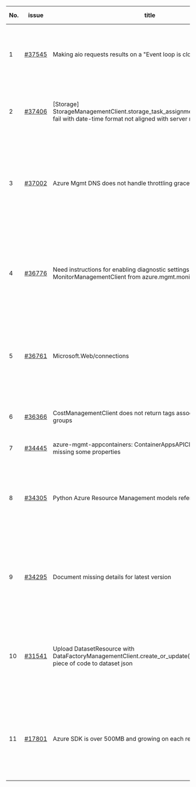 | No. | issue | title | labels | assignees | bot advice | created date |
| ------ | ------ | ------ | ------ | ------ | ------ | :-----: |
|1|[#37545](https://github.com/Azure/azure-sdk-for-python/issues/37545)|Making aio requests results on a "Event loop is closed" exception|question, Compute, Mgmt, customer-reported, needs-author-feedback|msyyc||2024-09-24|
|2|[#37406](https://github.com/Azure/azure-sdk-for-python/issues/37406)|[Storage] StorageManagementClient.storage_task_assignments.begin_create(...) fail with date-time format not aligned with server request.|Storage, Service Attention, Mgmt, needs-team-attention|msyyc|new comment|2024-09-14|
|3|[#37002](https://github.com/Azure/azure-sdk-for-python/issues/37002)|Azure Mgmt DNS does not handle throttling gracefully|question, Network - DNS, Mgmt, customer-reported, no-recent-activity, needs-author-feedback|msyyc||2024-08-23|
|4|[#36776](https://github.com/Azure/azure-sdk-for-python/issues/36776)|Need instructions for enabling diagnostic settings for Entra ID using MonitorManagementClient from azure.mgmt.monitor.|question, Service Attention, Mgmt, customer-reported, no-recent-activity, needs-author-feedback|msyyc, ChenxiJiang333||2024-08-06|
|5|[#36761](https://github.com/Azure/azure-sdk-for-python/issues/36761)|Microsoft.Web/connections|question, Logic App, Service Attention, Mgmt, customer-reported, needs-team-attention|msyyc|no reply > 7|2024-08-05|
|6|[#36366](https://github.com/Azure/azure-sdk-for-python/issues/36366)|CostManagementClient does not return tags associated with resource groups|question, Service Attention, Mgmt, customer-reported|msyyc||2024-07-05|
|7|[#34445](https://github.com/Azure/azure-sdk-for-python/issues/34445)|azure-mgmt-appcontainers: ContainerAppsAPIClient.job_execution is missing some properties|Mgmt|msyyc|no reply > 7|2024-02-24|
|8|[#34305](https://github.com/Azure/azure-sdk-for-python/issues/34305)|Python Azure Resource Management models reference do not render.|Docs, question, ARM, Service Attention, Mgmt, customer-reported, needs-team-attention|msyyc|new comment|2024-02-13|
|9|[#34295](https://github.com/Azure/azure-sdk-for-python/issues/34295)|Document missing details for latest version|Docs, question, Service Attention, Mgmt, customer-reported, needs-team-attention|msyyc|no reply > 7|2024-02-13|
|10|[#31541](https://github.com/Azure/azure-sdk-for-python/issues/31541)|Upload DatasetResource with DataFactoryManagementClient.create_or_update() adds non-wanted piece of code to dataset json|question, Data Factory, Service Attention, Mgmt, customer-reported, needs-team-attention|msyyc|no reply > 7|2023-08-09|
|11|[#17801](https://github.com/Azure/azure-sdk-for-python/issues/17801)|Azure SDK is over 500MB and growing on each release.|question, Network, Mgmt, customer-reported, needs-team-attention, auto-close-exempt|msyyc, iscai-msft, lmazuel||2021-04-05|

